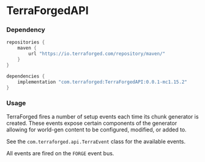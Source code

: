 # TerraForgedAPI

### Dependency
```groovy
repositories {
    maven { 
        url "https://io.terraforged.com/repository/maven/" 
    }
}

dependencies {
    implementation "com.terraforged:TerraForgedAPI:0.0.1-mc1.15.2"
}
```

### Usage

TerraForged fires a number of setup events each time its chunk generator is created. These events expose certain
components of the generator allowing for world-gen content to be configured, modified, or added to.

See the `com.terraforged.api.TerraEvent` class for the available events.

All events are fired on the `FORGE` event bus.